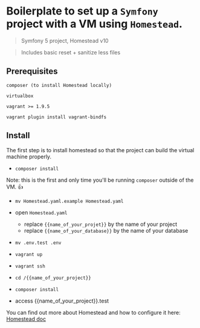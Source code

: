 # Boilerplate to set up a `Symfony` project with a VM using `Homestead`.


> Symfony 5 project, Homestead v10

> Includes basic reset + sanitize less files


## Prerequisites
```
composer (to install Homestead locally)

virtualbox

vagrant >= 1.9.5

vagrant plugin install vagrant-bindfs
```

## Install 
The first step is to install homestead so that the project can build the virtual machine properly.

- `composer install`

Note: this is the first and only time you'll be running `composer` outside of the VM. 👍

- `mv Homestead.yaml.example Homestead.yaml`
- open `Homestead.yaml` 
  - replace `{{name_of_your_projet}}` by the name of your project
  - replace `{{name_of_your_database}}` by the name of your database
- `mv .env.test .env`

- `vagrant up`
- `vagrant ssh`
- `cd /{{name_of_your_project}}`
- `composer install`
- access {{name_of_your_project}}.test

You can find out more about Homestead and how to configure it here:
[Homestead doc](https://laravel.com/docs/7.x/homestead)


